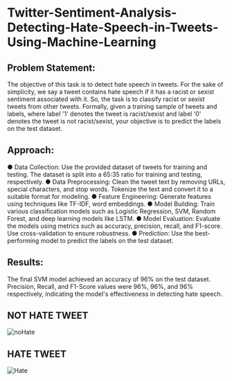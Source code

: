 # Twitter-Sentiment-Analysis-Detecting-Hate-Speech-in-Tweets-Using-Machine-Learning
## Problem Statement:
The objective of this task is to detect hate speech in tweets. For the sake of simplicity, we say a tweet contains hate speech if it has a racist or sexist sentiment associated with it. So, the task is to classify racist or sexist tweets from other tweets. Formally, given a training sample of tweets and labels, where label '1' denotes the tweet is racist/sexist and label '0' denotes the tweet is not racist/sexist, your objective is to predict the labels on the test dataset.
## Approach:
●	Data Collection: Use the provided dataset of tweets for training and testing. The dataset is split into a 65:35 ratio for training and testing, respectively.
●	Data Preprocessing: Clean the tweet text by removing URLs, special characters, and stop words. Tokenize the text and convert it to a suitable format for modeling.
●	Feature Engineering: Generate features using techniques like TF-IDF, word embeddings.
●	Model Building: Train various classification models such as Logistic Regression, SVM, Random Forest, and deep learning models like LSTM.
●	Model Evaluation: Evaluate the models using metrics such as accuracy, precision, recall, and F1-score. Use cross-validation to ensure robustness.
●	Prediction: Use the best-performing model to predict the labels on the test dataset.
## Results:
The final SVM model achieved an accuracy of 96% on the test dataset.
Precision, Recall, and F1-Score values were 96%, 96%, and 96% respectively, indicating the model's effectiveness in detecting hate speech.



## NOT HATE TWEET
![noHate](https://github.com/user-attachments/assets/7182d3fa-faed-494b-8ba1-8bdf3cb1eae1)

## HATE TWEET
![Hate](https://github.com/user-attachments/assets/7942383e-83ec-4761-9c1f-37188077502e)

